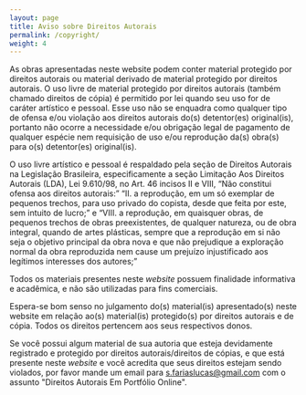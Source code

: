```yaml
---
layout: page
title: Aviso sobre Direitos Autorais
permalink: /copyright/
weight: 4
---
```


As obras apresentadas neste website podem conter material protegido por direitos autorais ou material derivado de material protegido por direitos autorais. O uso livre de material protegido por direitos autorais (também chamado direitos de cópia) é permitido por lei quando seu uso for de caráter artístico e pessoal. Esse uso não se enquadra como qualquer tipo de ofensa e/ou violação aos direitos autorais do(s) detentor(es) original(is), portanto não ocorre a necessidade e/ou obrigação legal de pagamento de qualquer espécie nem requisição de uso e/ou reprodução da(s) obra(s) para o(s) detentor(es) original(is).

O uso livre artístico e pessoal é respaldado pela seção de Direitos Autorais na Legislação Brasileira, especificamente a seção Limitação Aos Direitos Autorais (LDA), Lei 9.610/98,  no Art. 46 incisos II e VIII, “Não constitui ofensa aos direitos autorais:” “II. a reprodução, em um só exemplar de pequenos trechos, para uso privado do copista, desde que feita por este, sem intuito de lucro;” e “VIII. a reprodução, em quaisquer obras, de pequenos trechos de obras preexistentes, de qualquer natureza, ou de obra integral, quando de artes plásticas, sempre que a reprodução em si não seja o objetivo principal da obra nova e que não prejudique a exploração normal da obra reproduzida nem cause um prejuízo injustificado aos legítimos interesses dos autores;”

Todos os materiais presentes neste _website_ possuem finalidade informativa e acadêmica, e não são utilizadas para fins comerciais.

Espera-se bom senso no julgamento do(s) material(is) apresentado(s) neste website em relação ao(s) material(is) protegido(s) por direitos autorais e de cópia.
Todos os direitos pertencem aos seus respectivos donos.

Se você possui algum material de sua autoria que esteja devidamente registrado e protegido por direitos autorais/direitos de cópias, e que está presente neste _website_ e você acredita que seus direitos estejam sendo violados, por favor mande um email para [s.fariaslucas@gmail.com](mailto:s.fariaslucas@gmail.com) com o assunto "Direitos Autorais Em Portfólio Online".
